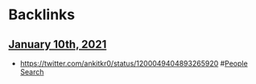 
# Backlinks
## [January 10th, 2021](<January 10th, 2021.md>)
- https://twitter.com/ankitkr0/status/1200049404893265920 #[People Search](<People Search.md>)

